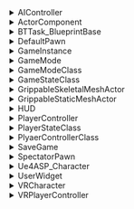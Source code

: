 <details>
<summary>AIController</summary>
<pre><code>
AI控制蓝图
</code></pre>
</details>




<details>
<summary>ActorComponent</summary>
<pre><code>
Actor组件的模板
(用于Actor蓝图添加组件时使用的通用模板)
</code></pre>
</details>




<details>
<summary>BTTask_BlueprintBase</summary>
<pre><code>
AI行为树创建任务事件的蓝图节点模板
</code></pre>
</details>




<details>
<summary>DefaultPawn</summary>
<pre><code>
默认Pawn
</code></pre>
</details>




<details>
<summary>GameInstance</summary>
<pre><code>
活跃于整个进程的蓝图
更替关卡时,该蓝图的内容不会被清除
</code></pre>
</details>




<details>
<summary>GameMode</summary>
<pre><code>
游戏模式
</code></pre>
</details>




<details>
<summary>GameModeClass</summary>
<pre><code>
游戏模式(用于存储了一组类,包括DefaultPawn/HUD/PlayerController/GameState/PlayerState/Spectator)
</code></pre>
</details>




<details>
<summary>GameStateClass</summary>
<pre><code>
游戏状态,管理了所有已连接的客户端，并且实时追踪游戏层面的属性并把它们分发给远程客户端
</code></pre>
</details>




<details>
<summary>GrippableSkeletalMeshActor</summary>
<pre><code>
</code></pre>
</details>




<details>
<summary>GrippableStaticMeshActor</summary>
<pre><code>
静态网格体蓝图
</code></pre>
</details>




<details>
<summary>HUD</summary>
<pre><code>
平视显示信息:游戏过程中覆盖在屏幕上的状态及信息(类似于只读的窗口UI,用于显示游戏状态,类似于血条等...)

与UI用户界面有区别:菜单和其他的交互性元素
</code></pre>
</details>




<details>
<summary>PlayerController</summary>
<pre><code>
玩家控制中心
</code></pre>
</details>




<details>
<summary>PlayerStateClass</summary>
<pre><code>
记录单个玩家的属性和状态(以玩家为单位)
</code></pre>
</details>




<details>
<summary>PlyaerControllerClass</summary>
<pre><code>
玩家控制中心
</code></pre>
</details>




<details>
<summary>SaveGame</summary>
<pre><code>
保存数据的蓝图(用于数据回归)

Save Game to Slot(以Slot保存数据[二进制])
Load Game from Slot()

保存路径:项目/Saved/SaveGames/[Slot名字].sav

注:经过实测,蓝图中无法保存各类型的引用[指针]对象,只能保存一些常规变量(例:布尔,整数,浮点等)
</code></pre>
</details>




<details>
<summary>SpectatorPawn</summary>
<pre><code>
不带重力漫游的Pawn
</code></pre>
</details>




<details>
<summary>Ue4ASP_Character</summary>
<pre><code>
应该是源于Animation Starter Pack(虚幻商城 -> 动画新手包)的蓝图类

用于设定(敌人)人物蓝图
</code></pre>
</details>




<details>
<summary>UserWidget</summary>
<pre><code>
UMG的基本模板(用户窗口)
</code></pre>
</details>




<details>
<summary>VRCharacter</summary>
<pre><code>
VR人物蓝图
源于OpenXR插件 特定蓝图

组件
Right / Left Mointion Controller 左右遥感感知
VRReplicated Camera 摄像机感知

蓝图
Sphere Trace By Channel     球型检测
区别
Grip Object by Interface    能应用到静态网格体（GrippableStaticMeshActor）的细节面板参数
Grip Object                 不会应用到静态网格体（GrippableStaticMeshActor）的细节面板参数，可以自定义
</code></pre>
</details>




<details>
<summary>VRPlayerController</summary>
<pre><code>
VR输入映射
</code></pre>
</details>




